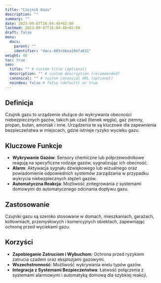 ```yaml
---
title: "Czujnik Gazu"
description: ""
summary: ""
date: 2023-09-07T16:04:48+02:00
lastmod: 2023-09-07T16:04:48+02:00
draft: false
menu:
  docs:
    parent: ""
    identifier: "docs-803cbbea194fa631"
weight: 40
toc: true
seo:
  title: "" # custom title (optional)
  description: "" # custom description (recommended)
  canonical: "" # custom canonical URL (optional)
  noindex: false # false (default) or true
---
```


## Definicja

Czujnik gazu to urządzenie służące do wykrywania obecności niebezpiecznych gazów, takich jak czad (tlenek węgla), gaz ziemny, propan, butan, amoniak i inne. Urządzenia te są kluczowe dla zapewnienia bezpieczeństwa w miejscach, gdzie istnieje ryzyko wycieku gazu.

## Kluczowe Funkcje

- **Wykrywanie Gazów**: Sensory chemiczne lub półprzewodnikowe reagują na specyficzne rodzaje gazów, sygnalizując ich obecność.
- **Alarm**: Aktywacja sygnału dźwiękowego lub wizualnego oraz powiadomienie odpowiednich systemów zarządzania w przypadku wykrycia niebezpiecznych stężeń gazów.
- **Automatyczna Reakcja**: Możliwość zintegrowania z systemami domowymi do automatycznego odcinania dopływu gazu.

## Zastosowanie

Czujniki gazu są szeroko stosowane w domach, mieszkaniach, garażach, kotłowniach, przemysłowych i komercyjnych obiektach, zapewniając ochronę przed wyciekami gazu.

## Korzyści

- **Zapobieganie Zatruciom i Wybuchom**: Ochrona przed ryzykiem zatrucia czadem oraz eksplozjami gazowymi.
- **Wszechstronność**: Możliwość wykrywania wielu typów gazów.
- **Integracja z Systemami Bezpieczeństwa**: Łatwość połączenia z systemami alarmowymi i automatyką domową dla szybkiej reakcji.
